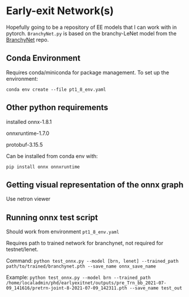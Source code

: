 # Early-exit Network(s)
Hopefully going to be a repository of EE models that I can work with in pytorch.
`BranchyNet.py` is based on the branchy-LeNet model from the [BranchyNet](https://github.com/kunglab/branchynet) repo.

## Conda Environment
Requires conda/miniconda for package management.
To set up the environment: 

`conda env create --file pt1_8_env.yaml`

## Other python requirements
installed onnx-1.8.1 

onnxruntime-1.7.0 

protobuf-3.15.5

Can be installed from conda env with:

`pip install onnx onnxruntime`

## Getting visual representation of the onnx graph
Use netron viewer

## Running onnx test script
Should work from environment `pt1_8_env.yaml`

Requires path to trained network for branchynet, not required for testnet/lenet.

Command:
`python test_onnx.py --model [brn, lenet] --trained_path path/to/trained/branchynet.pth --save_name onnx_save_name`

Example:
`python test_onnx.py --model brn --trained_path /home/localadmin/phd/earlyexitnet/outputs/pre_Trn_bb_2021-07-09_141616/pretrn-joint-8-2021-07-09_142311.pth --save_name test_out`
